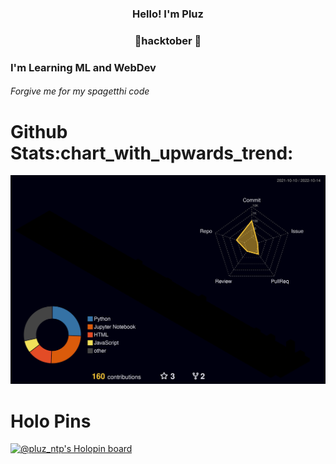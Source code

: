 

<h3 align="center">Hello! I'm Pluz</h3>
<h3 align="center"> &#127875;hacktober &#127875; </h3>
<h3 >I'm Learning ML and WebDev </h3>
<h6> Forgive me for my spagetthi code</h6>


<h1>Github Stats:chart_with_upwards_trend:</h1>


![](./profile-3d-contrib/profile-night-rainbow.svg)


<h1>Holo Pins</h1>


[![@pluz_ntp's Holopin board](https://holopin.io/api/user/board?user=pluz_ntp)](https://holopin.io/@pluz_ntp)




